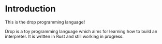 # Introduction

This is the drop programming language!

Drop is a toy programming language which aims for learning
how to build an interpreter. It is written in Rust and still
working in progress.